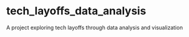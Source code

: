 # tech_layoffs_data_analysis
A project exploring tech layoffs through data analysis and visualization
